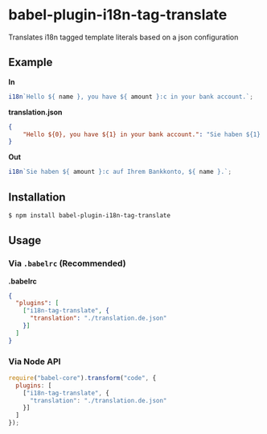 # babel-plugin-i18n-tag-translate

Translates i18n tagged template literals based on a json configuration

## Example

**In**

```js
i18n`Hello ${ name }, you have ${ amount }:c in your bank account.`;
```

**translation.json**
```json
{
    "Hello ${0}, you have ${1} in your bank account.": "Sie haben ${1} auf Ihrem Bankkonto, ${0}."
}
```

**Out**

```js
i18n`Sie haben ${ amount }:c auf Ihrem Bankkonto, ${ name }.`;
```

## Installation

```sh
$ npm install babel-plugin-i18n-tag-translate
```

## Usage

### Via `.babelrc` (Recommended)

**.babelrc**

```json
{
  "plugins": [
    ["i18n-tag-translate", {
      "translation": "./translation.de.json"  
    }]
  ]
}
```

### Via Node API

```javascript
require("babel-core").transform("code", {
  plugins: [
    ["i18n-tag-translate", {
      "translation": "./translation.de.json"  
    }]
  ]
});
```

